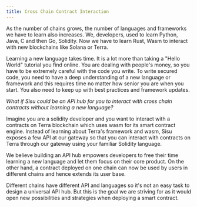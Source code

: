 ```yaml
---
title: Cross Chain Contract Interaction
---
```

As the number of chains grows, the number of languages and frameworks we have to learn also increases. We, developers, used to learn Python, Java, C and then Go, Solidity. Now we have to learn Rust, Wasm to interact with new blockchains like Solana or Terra.

Learning a new language takes time. It is a lot more than taking a "Hello World" tutorial you find online. You are dealing with people's money, so you have to be extremely careful with the code you write.
To write secured code, you need to have a deep understanding of a new language or framework and this requires time no matter how senior you are when you start. You also need to keep up with best practices and framework updates.

*What if Sisu could be an API hub for you to interact with cross chain contracts without learning a new language?*

Imagine you are a solidity developer and you want to interact with a contracts on Terra blockchain which uses wasm for its smart contract engine. Instead of learning about Terra's framework and wasm, Sisu exposes a few API at our gateway so that you can interact with contracts on Terra through our gateway using your familiar Solidity language.

We believe building an API hub empowers developers to free their time learning a new language and let them focus on their core product. On the other hand, a contract deployed on one chain can now be used by users in different chains and hence extends its user base.

Different chains have different API and languages so it's not an easy task to design a universal API hub. But this is the goal we are striving for as it would open new possibilities and strategies when deploying a smart contract.
